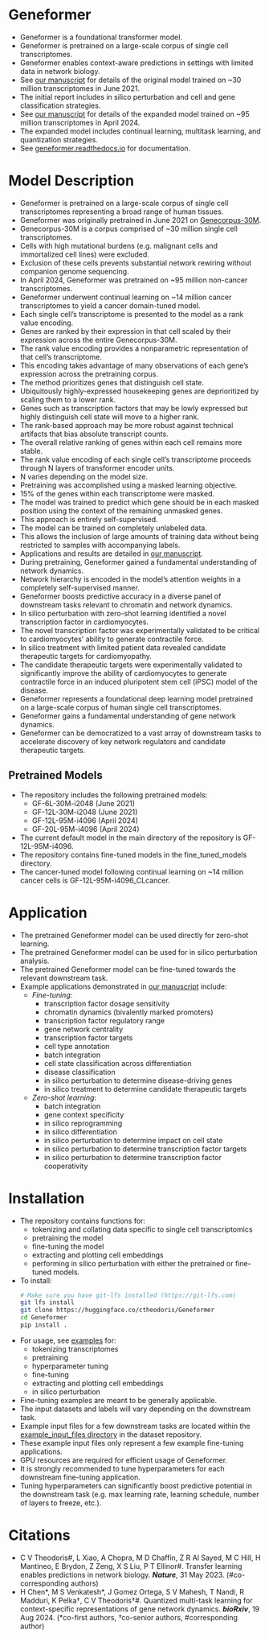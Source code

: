 # Geneformer
- Geneformer is a foundational transformer model.
- Geneformer is pretrained on a large-scale corpus of single cell transcriptomes.
- Geneformer enables context-aware predictions in settings with limited data in network biology.
- See [our manuscript](https://rdcu.be/ddrx0) for details of the original model trained on ~30 million transcriptomes in June 2021.
- The initial report includes in silico perturbation and cell and gene classification strategies.
- See [our manuscript](https://www.biorxiv.org/content/10.1101/2024.08.16.608180v1.full.pdf) for details of the expanded model trained on ~95 million transcriptomes in April 2024.
- The expanded model includes continual learning, multitask learning, and quantization strategies.
- See [geneformer.readthedocs.io](https://geneformer.readthedocs.io) for documentation.

# Model Description
- Geneformer is pretrained on a large-scale corpus of single cell transcriptomes representing a broad range of human tissues.
- Geneformer was originally pretrained in June 2021 on [Genecorpus-30M](https://huggingface.co/datasets/ctheodoris/Genecorpus-30M).
- Genecorpus-30M is a corpus comprised of ~30 million single cell transcriptomes.
- Cells with high mutational burdens (e.g. malignant cells and immortalized cell lines) were excluded.
- Exclusion of these cells prevents substantial network rewiring without companion genome sequencing.
- In April 2024, Geneformer was pretrained on ~95 million non-cancer transcriptomes.
- Geneformer underwent continual learning on ~14 million cancer transcriptomes to yield a cancer domain-tuned model.
- Each single cell’s transcriptome is presented to the model as a rank value encoding.
- Genes are ranked by their expression in that cell scaled by their expression across the entire Genecorpus-30M.
- The rank value encoding provides a nonparametric representation of that cell’s transcriptome.
- This encoding takes advantage of many observations of each gene’s expression across the pretraining corpus.
- The method prioritizes genes that distinguish cell state.
- Ubiquitously highly-expressed housekeeping genes are deprioritized by scaling them to a lower rank.
- Genes such as transcription factors that may be lowly expressed but highly distinguish cell state will move to a higher rank.
- The rank-based approach may be more robust against technical artifacts that bias absolute transcript counts.
- The overall relative ranking of genes within each cell remains more stable.
- The rank value encoding of each single cell’s transcriptome proceeds through N layers of transformer encoder units.
- N varies depending on the model size.
- Pretraining was accomplished using a masked learning objective.
- 15% of the genes within each transcriptome were masked.
- The model was trained to predict which gene should be in each masked position using the context of the remaining unmasked genes.
- This approach is entirely self-supervised.
- The model can be trained on completely unlabeled data.
- This allows the inclusion of large amounts of training data without being restricted to samples with accompanying labels.
- Applications and results are detailed in [our manuscript](https://rdcu.be/ddrx0).
- During pretraining, Geneformer gained a fundamental understanding of network dynamics.
- Network hierarchy is encoded in the model’s attention weights in a completely self-supervised manner.
- Geneformer boosts predictive accuracy in a diverse panel of downstream tasks relevant to chromatin and network dynamics.
- In silico perturbation with zero-shot learning identified a novel transcription factor in cardiomyocytes.
- The novel transcription factor was experimentally validated to be critical to cardiomyocytes' ability to generate contractile force.
- In silico treatment with limited patient data revealed candidate therapeutic targets for cardiomyopathy.
- The candidate therapeutic targets were experimentally validated to significantly improve the ability of cardiomyocytes to generate contractile force in an induced pluripotent stem cell (iPSC) model of the disease.
- Geneformer represents a foundational deep learning model pretrained on a large-scale corpus of human single cell transcriptomes.
- Geneformer gains a fundamental understanding of gene network dynamics.
- Geneformer can be democratized to a vast array of downstream tasks to accelerate discovery of key network regulators and candidate therapeutic targets.

## Pretrained Models
- The repository includes the following pretrained models:
  - GF-6L-30M-i2048 (June 2021)
  - GF-12L-30M-i2048 (June 2021)
  - GF-12L-95M-i4096 (April 2024)
  - GF-20L-95M-i4096 (April 2024)
- The current default model in the main directory of the repository is GF-12L-95M-i4096.
- The repository contains fine-tuned models in the fine_tuned_models directory.
- The cancer-tuned model following continual learning on ~14 million cancer cells is GF-12L-95M-i4096_CLcancer.

# Application
- The pretrained Geneformer model can be used directly for zero-shot learning.
- The pretrained Geneformer model can be used for in silico perturbation analysis.
- The pretrained Geneformer model can be fine-tuned towards the relevant downstream task.
- Example applications demonstrated in [our manuscript](https://rdcu.be/ddrx0) include:
  - *Fine-tuning*:
    - transcription factor dosage sensitivity
    - chromatin dynamics (bivalently marked promoters)
    - transcription factor regulatory range
    - gene network centrality
    - transcription factor targets
    - cell type annotation
    - batch integration
    - cell state classification across differentiation
    - disease classification
    - in silico perturbation to determine disease-driving genes
    - in silico treatment to determine candidate therapeutic targets
  - *Zero-shot learning*:
    - batch integration
    - gene context specificity
    - in silico reprogramming
    - in silico differentiation
    - in silico perturbation to determine impact on cell state
    - in silico perturbation to determine transcription factor targets
    - in silico perturbation to determine transcription factor cooperativity

# Installation
- The repository contains functions for:
  - tokenizing and collating data specific to single cell transcriptomics
  - pretraining the model
  - fine-tuning the model
  - extracting and plotting cell embeddings
  - performing in silico perturbation with either the pretrained or fine-tuned models.
- To install:
  ```bash
  # Make sure you have git-lfs installed (https://git-lfs.com)
  git lfs install
  git clone https://huggingface.co/ctheodoris/Geneformer
  cd Geneformer
  pip install .
  ```
- For usage, see [examples](https://huggingface.co/ctheodoris/Geneformer/tree/main/examples) for:
  - tokenizing transcriptomes
  - pretraining
  - hyperparameter tuning
  - fine-tuning
  - extracting and plotting cell embeddings
  - in silico perturbation
- Fine-tuning examples are meant to be generally applicable.
- The input datasets and labels will vary depending on the downstream task.
- Example input files for a few downstream tasks are located within the [example_input_files directory](https://huggingface.co/datasets/ctheodoris/Genecorpus-30M/tree/main/example_input_files) in the dataset repository.
- These example input files only represent a few example fine-tuning applications.
- GPU resources are required for efficient usage of Geneformer.
- It is strongly recommended to tune hyperparameters for each downstream fine-tuning application.
- Tuning hyperparameters can significantly boost predictive potential in the downstream task (e.g. max learning rate, learning schedule, number of layers to freeze, etc.).

# Citations
- C V Theodoris#, L Xiao, A Chopra, M D Chaffin, Z R Al Sayed, M C Hill, H Mantineo, E Brydon, Z Zeng, X S Liu, P T Ellinor#. Transfer learning enables predictions in network biology. _**Nature**_, 31 May 2023. (#co-corresponding authors)
- H Chen*, M S Venkatesh*, J Gomez Ortega, S V Mahesh, T Nandi, R Madduri, K Pelka†, C V Theodoris†#. Quantized multi-task learning for context-specific representations of gene network dynamics. _**bioRxiv**_, 19 Aug 2024. (*co-first authors, †co-senior authors, #corresponding author)